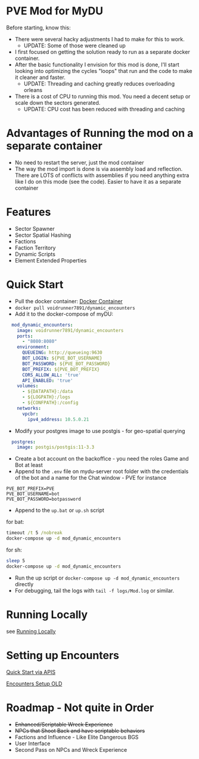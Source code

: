 ﻿# PVE Mod for MyDU

Before starting, know this:
* There were several hacky adjustments I had to make for this to work.
  * UPDATE: Some of those were cleaned up
* I first focused on getting the solution ready to run as a separate docker container.
* After the basic functionality I envision for this mod is done, I'll start looking into optimizing the cycles "loops" that run and the code to make it cleaner and faster.
  * UPDATE: Threading and caching greatly reduces overloading orleans
* There is a cost of CPU to running this mod. You need a decent setup or scale down the sectors generated.
  * UPDATE: CPU cost has been reduced with threading and caching

# Advantages of Running the mod on a separate container

* No need to restart the server, just the mod container
* The way the mod import is done is via assembly load and reflection. There are LOTS of conflicts with assemblies if you need anything extra like I do on this mode (see the code). Easier to have it as a separate container

# Features

* Sector Spawner
* Sector Spatial Hashing
* Factions
* Faction Territory
* Dynamic Scripts
* Element Extended Properties

# Quick Start

* Pull the docker container: [Docker Container](https://hub.docker.com/repository/docker/voidrunner7891/dynamic_encounters/general)
* `docker pull voidrunner7891/dynamic_encounters`
* Add it to the docker-compose of myDU:
```yaml
  mod_dynamic_encounters:
    image: voidrunner7891/dynamic_encounters
    ports:
      - "8080:8080"
    environment:
      QUEUEING: http://queueing:9630
      BOT_LOGIN: ${PVE_BOT_USERNAME}
      BOT_PASSWORD: ${PVE_BOT_PASSWORD}
      BOT_PREFIX: ${PVE_BOT_PREFIX}
      CORS_ALLOW_ALL: 'true'
      API_ENABLED: 'true'
    volumes:
      - ${DATAPATH}:/data
      - ${LOGPATH}:/logs
      - ${CONFPATH}:/config
    networks:
      vpcbr:
        ipv4_address: 10.5.0.21
```
* Modify your postgres image to use postgis - for geo-spatial querying
```yaml
  postgres:
    image: postgis/postgis:11-3.3
```

* Create a bot account on the backoffice - you need the roles Game and Bot at least
* Append to the `.env` file on mydu-server root folder with the credentials of the bot and a name for the Chat window - PVE for instance

```env
PVE_BOT_PREFIX=PVE
PVE_BOT_USERNAME=bot
PVE_BOT_PASSWORD=botpassword
```

* Append to the `up.bat` or `up.sh` script

for bat:
```bat
timeout /t 5 /nobreak
docker-compose up -d mod_dynamic_encounters
```

for sh:
```sh
sleep 5
docker-compose up -d mod_dynamic_encounters
```

* Run the up script or `docker-compose up -d mod_dynamic_encounters` directly
* For debugging, tail the logs with `tail -f logs/Mod.log` or similar.

# Running Locally

see [Running Locally](Documentation/RunningLocally.md)

# Setting up Encounters

[Quick Start via APIS](Documentation/QuickStartApis.md)

[Encounters Setup OLD](Documentation/EncountersSetup.md)

# Roadmap - Not quite in Order

* ~~Enhanced/Scriptable Wreck Experience~~
* ~~NPCs that Shoot Back and have scriptable behaviors~~
* Factions and Influence - Like Elite Dangerous BGS
* User Interface
* Second Pass on NPCs and Wreck Experience
